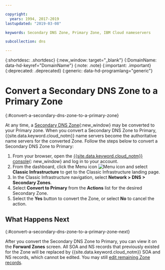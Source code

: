 ```yaml
---

copyright:
  years: 1994, 2017-2019
lastupdated: "2019-03-08"

keywords: Secondary DNS Zone, Primary Zone, IBM Cloud nameservers

subcollection: dns

---
```



{:shortdesc: .shortdesc}
{:new_window: target="_blank"}
{:DomainName: data-hd-keyref="DomainName"}
{:note: .note}
{:important: .important}
{:deprecated: .deprecated}
{:generic: data-hd-programlang="generic"}

# Convert a Secondary DNS Zone to a Primary Zone
{:#convert-a-secondary-dns-zone-to-a-primary-zone}

At any time, a [Secondary DNS Zone](/docs/dns?topic=dns-add-a-secondary-dns-zone){:new_window} may be converted to your Primary zone. When you convert a Secondary DNS Zone to Primary, {{site.data.keyword.cloud_notm}} name servers become the authoritative name servers for the converted Zone. Follow the steps below to convert a Secondary DNS Zone to Primary:

1. From your browser, open the [{{site.data.keyword.cloud_notm}} console](https://{DomainName}/){: new_window} and log in to your account.
1. From the dashboard, click the Menu icon ![Menu icon](../../icons/icon_hamburger.svg) and select **Classic Infrastructure** to get to the Classic Infrastructure landing page.
1. In the Classic Infrastructure navigation, select **Network > DNS > Secondary Zones**.
1. Select **Convert to Primary** from the **Actions** list for the desired Secondary Zone.
1. Select the **Yes** button to convert the Zone, or select **No** to cancel the action.

## What Happens Next
{:#convert-a-secondary-dns-zone-to-a-primary-zone-next}

After you convert the Secondary DNS Zone to Primary, you can view it on the **Forward Zones** screen. All SOA and NS records that previously existed for the Zone will be replaced by {{site.data.keyword.cloud_notm}} SOA and NS records, which cannot be edited. You may still [edit remaining Zone records](/docs/dns?topic=dns-edit-a-dns-zone-record).
